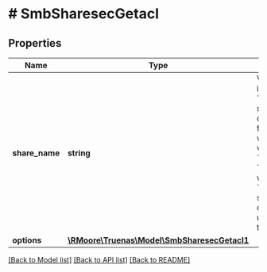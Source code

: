 # # SmbSharesecGetacl

## Properties

Name | Type | Description | Notes
------------ | ------------- | ------------- | -------------
**share_name** | **string** | View the ACL information for &#x60;share_name&#x60;. The share ACL is distinct from filesystem ACLs which can be viewed by calling &#x60;filesystem.getacl&#x60;. &#x60;ae_who_name&#x60; will appear as &#x60;None&#x60; if the SMB service is stopped or if winbind is unable  to resolve the SID to a name. | [optional]
**options** | [**\RMoore\Truenas\Model\SmbSharesecGetacl1**](SmbSharesecGetacl1.md) |  | [optional]

[[Back to Model list]](../../README.md#models) [[Back to API list]](../../README.md#endpoints) [[Back to README]](../../README.md)
